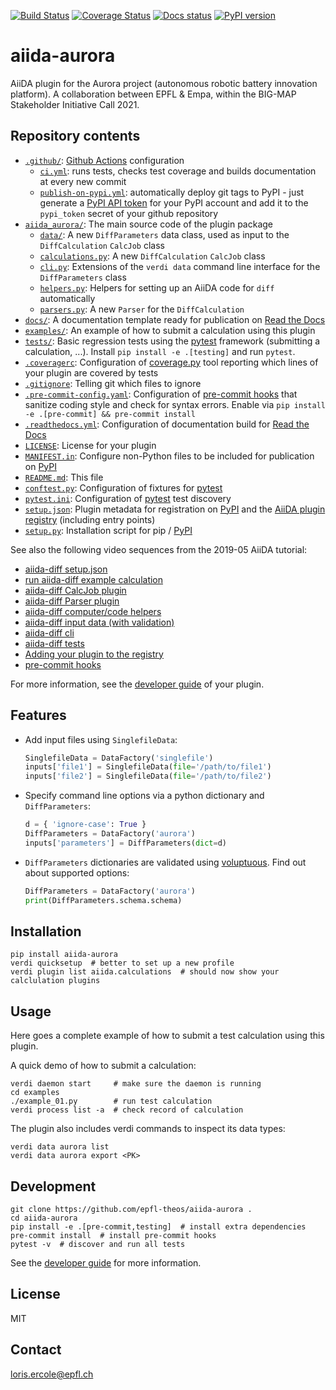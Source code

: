 [![Build Status](https://github.com/epfl-theos/aiida-aurora/workflows/ci/badge.svg?branch=master)](https://github.com/epfl-theos/aiida-aurora/actions)
[![Coverage Status](https://coveralls.io/repos/github/epfl-theos/aiida-aurora/badge.svg?branch=master)](https://coveralls.io/github/epfl-theos/aiida-aurora?branch=master)
[![Docs status](https://readthedocs.org/projects/aiida-aurora/badge)](http://aiida-aurora.readthedocs.io/)
[![PyPI version](https://badge.fury.io/py/aiida-aurora.svg)](https://badge.fury.io/py/aiida-aurora)

# aiida-aurora

AiiDA plugin for the Aurora project (autonomous robotic battery innovation platform).
A collaboration between EPFL & Empa, within the BIG-MAP Stakeholder Initiative Call 2021.

## Repository contents

* [`.github/`](.github/): [Github Actions](https://github.com/features/actions) configuration
  * [`ci.yml`](.github/workflows/ci.yml): runs tests, checks test coverage and builds documentation at every new commit
  * [`publish-on-pypi.yml`](.github/workflows/publish-on-pypi.yml): automatically deploy git tags to PyPI - just generate a [PyPI API token](https://pypi.org/help/#apitoken) for your PyPI account and add it to the `pypi_token` secret of your github repository
* [`aiida_aurora/`](aiida_aurora/): The main source code of the plugin package
  * [`data/`](aiida_aurora/data/): A new `DiffParameters` data class, used as input to the `DiffCalculation` `CalcJob` class
  * [`calculations.py`](aiida_aurora/calculations.py): A new `DiffCalculation` `CalcJob` class
  * [`cli.py`](aiida_aurora/cli.py): Extensions of the `verdi data` command line interface for the `DiffParameters` class
  * [`helpers.py`](aiida_aurora/helpers.py): Helpers for setting up an AiiDA code for `diff` automatically
  * [`parsers.py`](aiida_aurora/parsers.py): A new `Parser` for the `DiffCalculation`
* [`docs/`](docs/): A documentation template ready for publication on [Read the Docs](http://aiida-diff.readthedocs.io/en/latest/)
* [`examples/`](examples/): An example of how to submit a calculation using this plugin
* [`tests/`](tests/): Basic regression tests using the [pytest](https://docs.pytest.org/en/latest/) framework (submitting a calculation, ...). Install `pip install -e .[testing]` and run `pytest`.
* [`.coveragerc`](.coveragerc): Configuration of [coverage.py](https://coverage.readthedocs.io/en/latest) tool reporting which lines of your plugin are covered by tests
* [`.gitignore`](.gitignore): Telling git which files to ignore
* [`.pre-commit-config.yaml`](.pre-commit-config.yaml): Configuration of [pre-commit hooks](https://pre-commit.com/) that sanitize coding style and check for syntax errors. Enable via `pip install -e .[pre-commit] && pre-commit install`
* [`.readthedocs.yml`](.readthedocs.yml): Configuration of documentation build for [Read the Docs](https://readthedocs.org/)
* [`LICENSE`](LICENSE): License for your plugin
* [`MANIFEST.in`](MANIFEST.in): Configure non-Python files to be included for publication on [PyPI](https://pypi.org/)
* [`README.md`](README.md): This file
* [`conftest.py`](conftest.py): Configuration of fixtures for [pytest](https://docs.pytest.org/en/latest/)
* [`pytest.ini`](pytest.ini): Configuration of [pytest](https://docs.pytest.org/en/latest/) test discovery
* [`setup.json`](setup.json): Plugin metadata for registration on [PyPI](https://pypi.org/) and the [AiiDA plugin registry](https://aiidateam.github.io/aiida-registry/) (including entry points)
* [`setup.py`](setup.py): Installation script for pip / [PyPI](https://pypi.org/)


See also the following video sequences from the 2019-05 AiiDA tutorial:

 * [aiida-diff setup.json](https://www.youtube.com/watch?v=2CxiuiA1uVs&t=240s)
 * [run aiida-diff example calculation](https://www.youtube.com/watch?v=2CxiuiA1uVs&t=403s)
 * [aiida-diff CalcJob plugin](https://www.youtube.com/watch?v=2CxiuiA1uVs&t=685s)
 * [aiida-diff Parser plugin](https://www.youtube.com/watch?v=2CxiuiA1uVs&t=936s)
 * [aiida-diff computer/code helpers](https://www.youtube.com/watch?v=2CxiuiA1uVs&t=1238s)
 * [aiida-diff input data (with validation)](https://www.youtube.com/watch?v=2CxiuiA1uVs&t=1353s)
 * [aiida-diff cli](https://www.youtube.com/watch?v=2CxiuiA1uVs&t=1621s)
 * [aiida-diff tests](https://www.youtube.com/watch?v=2CxiuiA1uVs&t=1931s)
 * [Adding your plugin to the registry](https://www.youtube.com/watch?v=760O2lDB-TM&t=112s)
 * [pre-commit hooks](https://www.youtube.com/watch?v=760O2lDB-TM&t=333s)

For more information, see the [developer guide](https://aiida-diff.readthedocs.io/en/latest/developer_guide) of your plugin.


## Features

 * Add input files using `SinglefileData`:
   ```python
   SinglefileData = DataFactory('singlefile')
   inputs['file1'] = SinglefileData(file='/path/to/file1')
   inputs['file2'] = SinglefileData(file='/path/to/file2')
   ```

 * Specify command line options via a python dictionary and `DiffParameters`:
   ```python
   d = { 'ignore-case': True }
   DiffParameters = DataFactory('aurora')
   inputs['parameters'] = DiffParameters(dict=d)
   ```

 * `DiffParameters` dictionaries are validated using [voluptuous](https://github.com/alecthomas/voluptuous).
   Find out about supported options:
   ```python
   DiffParameters = DataFactory('aurora')
   print(DiffParameters.schema.schema)
   ```

## Installation

```shell
pip install aiida-aurora
verdi quicksetup  # better to set up a new profile
verdi plugin list aiida.calculations  # should now show your calclulation plugins
```


## Usage

Here goes a complete example of how to submit a test calculation using this plugin.

A quick demo of how to submit a calculation:
```shell
verdi daemon start     # make sure the daemon is running
cd examples
./example_01.py        # run test calculation
verdi process list -a  # check record of calculation
```

The plugin also includes verdi commands to inspect its data types:
```shell
verdi data aurora list
verdi data aurora export <PK>
```

## Development

```shell
git clone https://github.com/epfl-theos/aiida-aurora .
cd aiida-aurora
pip install -e .[pre-commit,testing]  # install extra dependencies
pre-commit install  # install pre-commit hooks
pytest -v  # discover and run all tests
```

See the [developer guide](http://aiida-aurora.readthedocs.io/en/latest/developer_guide/index.html) for more information.

## License

MIT
## Contact

loris.ercole@epfl.ch
